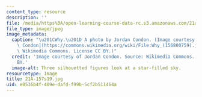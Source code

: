 ```yaml
---
content_type: resource
description: ''
file: /media/https%3A/open-learning-course-data-rc.s3.amazonaws.com/21a-157-the-meaning-of-life-spring-2019/e0536b4f409edafdf99b5cf2b511464a_21A-157s19.jpg
file_type: image/jpeg
image_metadata:
  caption: "\u201CWhy.\u201D A photo by Jordan Condon. (Image courtesy of [Jordan\
    \ Condon](https://commons.wikimedia.org/wiki/File:Why_(156800759).jpeg). Source:\
    \ Wikimedia Commons. License CC BY.)"
  credit: 'Image courtesy of Jordan Condon. Source: Wikimedia Commons. License CC
    BY.'
  image-alt: Three silhouetted figures look at a star-filled sky.
resourcetype: Image
title: 21A-157s19.jpg
uid: e0536b4f-409e-dafd-f99b-5cf2b511464a
---
```

